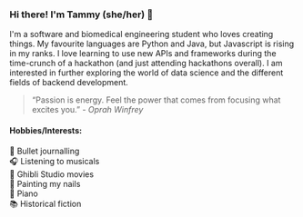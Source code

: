 ### Hi there! I'm Tammy (she/her) 👋

I'm a software and biomedical engineering student who loves creating things. My favourite languages are Python and Java, but Javascript is rising in my ranks. I love learning to use new APIs and frameworks during the time-crunch of a hackathon (and just attending hackathons overall). I am interested in further exploring the world of data science and the different fields of backend development.

> “Passion is energy. Feel the power that comes 
> from focusing what excites you.” - *Oprah Winfrey*

#### Hobbies/Interests:
🌸 Bullet journalling </br>
🎧 Listening to musicals </br>
🎼 Ghibli Studio movies </br>
💅 Painting my nails </br>
🎹 Piano </br>
📚 Historical fiction

<!--
**tammmyz/tammmyz** is a ✨ _special_ ✨ repository because its `README.md` (this file) appears on your GitHub profile.
